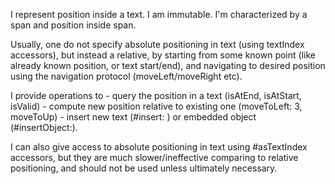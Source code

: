 I represent position inside a text. I am immutable.I'm characterized by a span and position inside span.Usually, one do not specify absolute positioning in text (using textIndex accessors),but instead a relative, by starting from some known point (like already known position, or text start/end),and navigating to desired position using the navigation protocol (moveLeft/moveRight etc). I provide operations to 	- query the position in a text (isAtEnd, isAtStart, isValid)	- compute new position relative to existing one (moveToLeft: 3, moveToUp)	- insert new text (#insert: ) or embedded object (#insertObject:).	I can also give access to absolute positioning in text using #asTextIndex accessors,but they are much slower/ineffective comparing to relative positioning, and should not be used unless ultimately necessary.